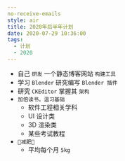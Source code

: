 ```yaml
---
no-receive-emails
style: air
title: 2020年后半年计划
date: 2020-07-29 10:36:00
tags:
  - 计划
  - 2020
---
```


- 自己 `研发` 一个静态博客网站 `构建工具`
- 学习 `Blender` 研究编写 `Blender 插件`
- 研究 `CKEditor` 掌握其 `架构`
- `加倍读书，温习基础`
  - 软件工程相关学科
  - UI 设计类
  - 3D 渲染类
  - 某些考试教程
- `💎减肥💎`
  - 平均每个月 `5kg`
